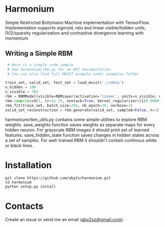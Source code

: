 # Harmonium
Simple Restricted Boltzmann Machine implementation with TensorFlow.
Implementation supports sigmoid, relu and linear visible/hidden units, l1/l2/sparsity regularization and contrastive divergence learning with momentum.



## Writing a Simple RBM

```python
 # Here is a simple code sample
 # See harmonium/rbm.py for an API documentation
 # You can also find full MNIST example under examples folder

train_set, valid_set, test_set = load_mnist('.//data')
n_hidden = 100
n_visible = 784
rbm = RBMModel(visible=RBMLayer(activation='linear', units=n_visible, use_bias=True, sampled=False), hidden=RBMLayer(activation='sigmoid', units=n_hidden, use_bias=True, sampled=True))
rbm.compile(cd(1, lr=1e-2), unstack=True, kernel_regularizer=l1(0.00001))
rbm.fit(train_set, batch_size=256, nb_epoch=20, verbose=1)
valid_set_reconstruction = rbm.generate(valid_set, sampled=False, n=1)
```
harmonium/rbm_utils.py contains some simple utilities to explore RBM weights.
save_weights function saves weights as separate maps for every hidden neuron. For grayscale RBM images it should print set of learned features.
save_hidden_state function saves changes in hidden states across a set of samples. For well-trained RBM it shouldn't contain continous white or black lines.

# Installation

```shell
git clone https://github.com/aby2s/harmonium.git
cd harmonium
python setup.py install
```

# Contacts

Create an issue or send me an email (aby2sz@gmail.com).


